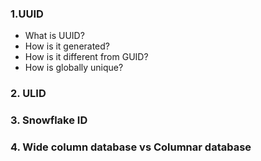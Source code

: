 ### 1.UUID
* What is UUID?
* How is it generated?
* How is it different from GUID?
* How is globally unique?
### 2. ULID

### 3. Snowflake ID

### 4. Wide column database vs Columnar database 